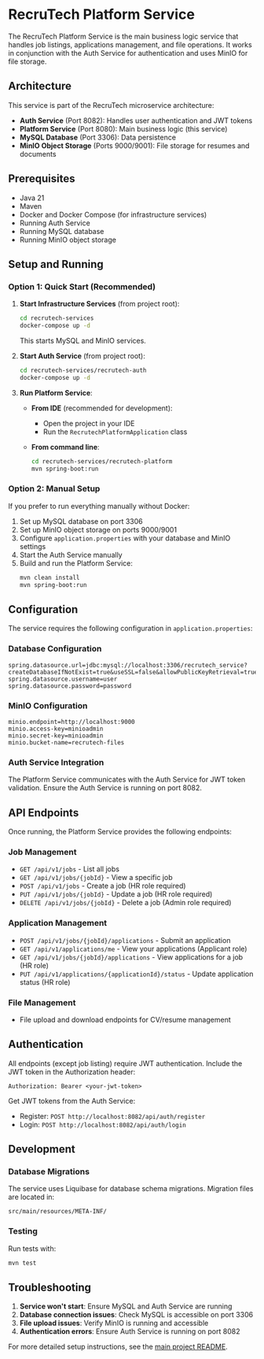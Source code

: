 # RecruTech Platform Service

The RecruTech Platform Service is the main business logic service that handles job listings, applications management, and file operations. It works in conjunction with the Auth Service for authentication and uses MinIO for file storage.

## Architecture

This service is part of the RecruTech microservice architecture:
- **Auth Service** (Port 8082): Handles user authentication and JWT tokens
- **Platform Service** (Port 8080): Main business logic (this service)
- **MySQL Database** (Port 3306): Data persistence
- **MinIO Object Storage** (Ports 9000/9001): File storage for resumes and documents

## Prerequisites

- Java 21
- Maven
- Docker and Docker Compose (for infrastructure services)
- Running Auth Service
- Running MySQL database
- Running MinIO object storage

## Setup and Running

### Option 1: Quick Start (Recommended)

1. **Start Infrastructure Services** (from project root):
   ```bash
   cd recrutech-services
   docker-compose up -d
   ```
   This starts MySQL and MinIO services.

2. **Start Auth Service** (from project root):
   ```bash
   cd recrutech-services/recrutech-auth
   docker-compose up -d
   ```

3. **Run Platform Service**:
   - **From IDE** (recommended for development):
     - Open the project in your IDE
     - Run the `RecrutechPlatformApplication` class
   
   - **From command line**:
     ```bash
     cd recrutech-services/recrutech-platform
     mvn spring-boot:run
     ```

### Option 2: Manual Setup

If you prefer to run everything manually without Docker:

1. Set up MySQL database on port 3306
2. Set up MinIO object storage on ports 9000/9001
3. Configure `application.properties` with your database and MinIO settings
4. Start the Auth Service manually
5. Build and run the Platform Service:
   ```bash
   mvn clean install
   mvn spring-boot:run
   ```

## Configuration

The service requires the following configuration in `application.properties`:

### Database Configuration
```properties
spring.datasource.url=jdbc:mysql://localhost:3306/recrutech_service?createDatabaseIfNotExist=true&useSSL=false&allowPublicKeyRetrieval=true&serverTimezone=UTC
spring.datasource.username=user
spring.datasource.password=password
```

### MinIO Configuration
```properties
minio.endpoint=http://localhost:9000
minio.access-key=minioadmin
minio.secret-key=minioadmin
minio.bucket-name=recrutech-files
```

### Auth Service Integration
The Platform Service communicates with the Auth Service for JWT token validation. Ensure the Auth Service is running on port 8082.

## API Endpoints

Once running, the Platform Service provides the following endpoints:

### Job Management
- `GET /api/v1/jobs` - List all jobs
- `GET /api/v1/jobs/{jobId}` - View a specific job
- `POST /api/v1/jobs` - Create a job (HR role required)
- `PUT /api/v1/jobs/{jobId}` - Update a job (HR role required)
- `DELETE /api/v1/jobs/{jobId}` - Delete a job (Admin role required)

### Application Management
- `POST /api/v1/jobs/{jobId}/applications` - Submit an application
- `GET /api/v1/applications/me` - View your applications (Applicant role)
- `GET /api/v1/jobs/{jobId}/applications` - View applications for a job (HR role)
- `PUT /api/v1/applications/{applicationId}/status` - Update application status (HR role)

### File Management
- File upload and download endpoints for CV/resume management

## Authentication

All endpoints (except job listing) require JWT authentication. Include the JWT token in the Authorization header:
```
Authorization: Bearer <your-jwt-token>
```

Get JWT tokens from the Auth Service:
- Register: `POST http://localhost:8082/api/auth/register`
- Login: `POST http://localhost:8082/api/auth/login`

## Development

### Database Migrations
The service uses Liquibase for database schema migrations. Migration files are located in:
```
src/main/resources/META-INF/
```

### Testing
Run tests with:
```bash
mvn test
```

## Troubleshooting

1. **Service won't start**: Ensure MySQL and Auth Service are running
2. **Database connection issues**: Check MySQL is accessible on port 3306
3. **File upload issues**: Verify MinIO is running and accessible
4. **Authentication errors**: Ensure Auth Service is running on port 8082

For more detailed setup instructions, see the [main project README](../../README.md).
